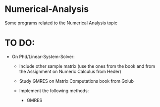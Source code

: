 # Numerical-Analysis
Some programs related to the Numerical Analysis topic

# TO DO:

- On Phd/Linear-System-Solver:
	
	- Include other sample matrix (use the ones from the book and from the Assignment on Numeric Calculus from Heder) 

	- Study GMRES on Matrix Computations book from Golub

	- Implement the following methods:
		- GMRES


